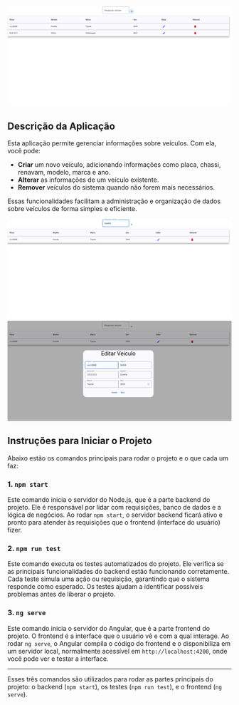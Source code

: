 ![Tela Principal](imagens/principal.png)
## Descrição da Aplicação

Esta aplicação permite gerenciar informações sobre veículos. Com ela, você pode:

- **Criar** um novo veículo, adicionando informações como placa, chassi, renavam, modelo, marca e ano.
- **Alterar** as informações de um veículo existente.
- **Remover** veículos do sistema quando não forem mais necessários.

Essas funcionalidades facilitam a administração e organização de dados sobre veículos de forma simples e eficiente.

![Pesquisa](imagens/pesquisa.png)
![Edicao](imagens/edicao.png)

## Instruções para Iniciar o Projeto

Abaixo estão os comandos principais para rodar o projeto e o que cada um faz:

### 1. `npm start`
Este comando inicia o servidor do Node.js, que é a parte backend do projeto. Ele é responsável por lidar com requisições, banco de dados e a lógica de negócios. Ao rodar `npm start`, o servidor backend ficará ativo e pronto para atender às requisições que o frontend (interface do usuário) fizer.

### 2. `npm run test`
Este comando executa os testes automatizados do projeto. Ele verifica se as principais funcionalidades do backend estão funcionando corretamente. Cada teste simula uma ação ou requisição, garantindo que o sistema responde como esperado. Os testes ajudam a identificar possíveis problemas antes de liberar o projeto.

### 3. `ng serve`
Este comando inicia o servidor do Angular, que é a parte frontend do projeto. O frontend é a interface que o usuário vê e com a qual interage. Ao rodar `ng serve`, o Angular compila o código do frontend e o disponibiliza em um servidor local, normalmente acessível em `http://localhost:4200`, onde você pode ver e testar a interface.

---

Esses três comandos são utilizados para rodar as partes principais do projeto: o backend (`npm start`), os testes (`npm run test`), e o frontend (`ng serve`).
